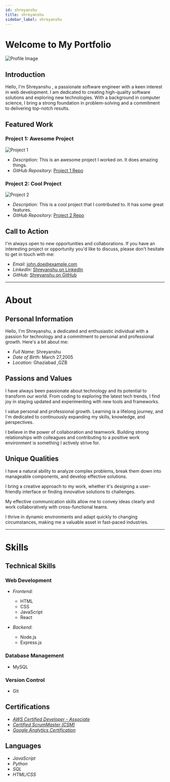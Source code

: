 ```yaml
---
id: shreyanshu
title: shreyanshu
sidebar_label: shreyanshu
---
```


# Welcome to My Portfolio


![Profile Image](https://example.com/profile-image.jpg)

## Introduction

Hello, I'm Shreyanshu , a passionate software engineer with a keen interest in web development. I am dedicated to creating high-quality software solutions and exploring new technologies. With a background in computer science, I bring a strong foundation in problem-solving and a commitment to delivering top-notch results.

## Featured Work

### Project 1: Awesome Project

![Project 1](https://example.com/project1.jpg)

- *Description:* This is an awesome project I worked on. It does amazing things.
- *GitHub Repository:* [Project 1 Repo](https://github.com/your-username/project1)

### Project 2: Cool Project

![Project 2](https://example.com/project2.jpg)

- *Description:* This is a cool project that I contributed to. It has some great features.
- *GitHub Repository:* [Project 2 Repo](https://github.com/your-username/project2)

## Call to Action

I'm always open to new opportunities and collaborations. If you have an interesting project or opportunity you'd like to discuss, please don't hesitate to get in touch with me:

- *Email:* john.doe@example.com
- *LinkedIn:* [Shreyanshu on LinkedIn](https://www.linkedin.com/in/shreyanshu-992449271/)
- *GitHub:* [Shreyanshu on GitHub](https://github.com/Shreyanshu005)




-------------------------------------------------

# About


## Personal Information

Hello, I'm Shreyanshu, a dedicated and enthusiastic individual with a passion for technology and a commitment to personal and professional growth. Here's a bit about me:

- *Full Name:* Shreyanshu
- *Date of Birth:* March 27,2005
- *Location:* Ghaziabad ,GZB

## Passions and Values


I have always been passionate about technology and its potential to transform our world. From coding to exploring the latest tech trends, I find joy in staying updated and experimenting with new tools and frameworks.


I value personal and professional growth. Learning is a lifelong journey, and I'm dedicated to continuously expanding my skills, knowledge, and perspectives.


I believe in the power of collaboration and teamwork. Building strong relationships with colleagues and contributing to a positive work environment is something I actively strive for.


## Unique Qualities


I have a natural ability to analyze complex problems, break them down into manageable components, and develop effective solutions.


I bring a creative approach to my work, whether it's designing a user-friendly interface or finding innovative solutions to challenges.


My effective communication skills allow me to convey ideas clearly and work collaboratively with cross-functional teams.


I thrive in dynamic environments and adapt quickly to changing circumstances, making me a valuable asset in fast-paced industries.



-------------------------------------------------

# Skills




## Technical Skills

### Web Development

- *Frontend:*
  - HTML
  - CSS
  - JavaScript
  - React

- *Backend:*
  - Node.js
  - Express.js
 

### Database Management


- MySQL


### Version Control

- Git



## Certifications


- [*AWS Certified Developer - Associate*](https://github.com/your-username/project1)
- [*Certified ScrumMaster (CSM)*](https://github.com/your-username/project1)
- [ *Google Analytics Certification*](https://github.com/your-username/project1)

## Languages

- *JavaScript*
- *Python*
- *SQL*
- *HTML/CSS*